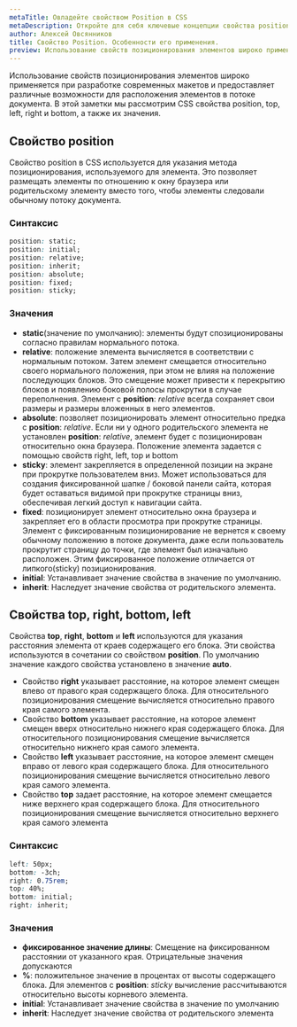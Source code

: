 ```yaml
---
metaTitle: Овладейте свойством Position в CSS
metaDescription: Откройте для себя ключевые концепции свойства position в CSS и узнайте, как использовать его для управления макетом и расстоянием между элементами на вашем веб-сайте. | База знаний PurpleSchool
author: Алексей Овсянников
title: Свойство Position. Особенности его применения.
preview: Использование свойств позиционирования элементов широко применяется при разработке современных макетов и предоставляет различные возможности для расположения элементов в потоке документа.
---
```


Использование свойств позиционирования элементов широко применяется при разработке современных макетов и предоставляет различные возможности для расположения элементов в потоке документа. В этой заметки мы рассмотрим CSS свойства position, top, left, right и bottom, а также их значения.

## **Cвойство position**

Свойство position в CSS используется для указания метода позиционирования, используемого для элемента. Это позволяет размещать элементы по отношению к окну браузера или родительскому элементу вместо того, чтобы элементы следовали обычному потоку документа.

### **Синтаксис**

```css
position: static;
position: initial;
position: relative;
position: inherit;
position: absolute;
position: fixed;
position: sticky;
```

### **Значения**

- **static**(значение по умолчанию): элементы будут спозиционированы согласно правилам нормального потока.
- **relative**: положение элемента вычисляется в соответствии с нормальным потоком. Затем элемент смещается относительно своего нормального положения, при этом не влияя на положение последующих блоков. Это смещение может привести к перекрытию блоков и появлению боковой полосы прокрутки в случае переполнения. Элемент с **position**: _relative_ всегда сохраняет свои размеры и размеры вложенных в него элементов.
- **absolute**: позволяет позиционировать элемент относительно предка с **position**: _relative_. Если ни у одного родительского элемента не установлен **position**: _relative_, элемент будет с позиционирован относительно окна браузера. Положение элемента задается с помощью свойств right, left, top и bottom
- **sticky**: элемент закрепляется в определенной позиции на экране при прокрутке пользователем вниз. Может использоваться для создания фиксированной шапке / боковой панели сайта, которая будет оставаться видимой при прокрутке страницы вниз, обеспечивая легкий доступ к навигации сайта.
- **fixed**: позиционирует элемент относительно окна браузера и закрепляет его в области просмотра при прокрутке страницы. Элемент с фиксированным позиционирование не вернется к своему обычному положению в потоке документа, даже если пользователь прокрутит страницу до точки, где элемент был изначально расположен. Этим фиксированное положение отличается от липкого(sticky) позиционирования.
- **initial**: Устанавливает значение свойства в значение по умолчанию.
- **inherit**: Наследует значение свойства от родительского элемента.

## **Свойства top, right, bottom, left**

Свойства **top**, **right**, **bottom** и **left** используются для указания расстояния элемента от краев содержащего его блока. Эти свойства используются в сочетании со свойством **position**. По умолчанию значение каждого свойства установлено в значение **auto**.

- Свойство **right** указывает расстояние, на которое элемент смещен влево от правого края содержащего блока. Для относительного позиционирования смещение вычисляется относительно правого края самого элемента.
- Свойство **bottom** указывает расстояние, на которое элемент смещен вверх относительно нижнего края содержащего блока. Для относительного позиционирования смещение вычисляется относительно нижнего края самого элемента.
- Свойство **left** указывает расстояние, на которое элемент смещен вправо от левого края содержащего блока. Для относительного позиционирования смещение вычисляется относительно левого края самого элемента.
- Свойство **top** задает расстояние, на которое элемент смещается ниже верхнего края содержащего блока. Для относительного позиционирования смещение вычисляется относительно верхнего края самого элемента

### **Синтаксис**

```css
left: 50px;
bottom: -3ch;
right: 0.75rem;
top: 40%;
bottom: initial;
right: inherit;
```

### **Значения**

- **фиксированное значение длины**: Смещение на фиксированном расстоянии от указанного края. Отрицательные значения допускаются
- **%**: положительное значение в процентах от высоты содержащего блока. Для элементов с **position**: _sticky_ вычисление рассчитываются относительно высоты корневого элемента.
- **initial**: Устанавливает значение свойства в значение по умолчанию
- **inherit**: Наследует значение свойства от родительского элемента
